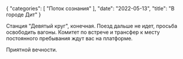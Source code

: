 {
   "categories": [
      "Поток сознания"
   ],
   "date": "2022-05-13",
   "title": "В городе Дит"
}

Станция "Девятый круг", конечная. Поезд дальше не идет, просьба освободить вагоны. Комитет по встрече и трансфер к месту постоянного пребывания ждут вас на платформе.

Приятной вечности.

